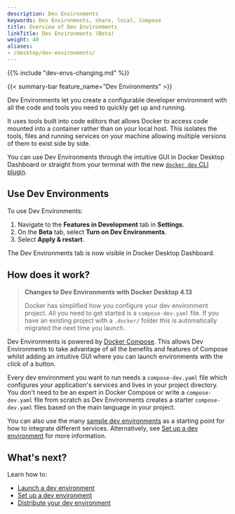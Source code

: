```yaml
---
description: Dev Environments
keywords: Dev Environments, share, local, Compose
title: Overview of Dev Environments
linkTitle: Dev Environments (Beta)
weight: 40
aliases:
- /desktop/dev-environments/
---
```


{{% include "dev-envs-changing.md" %}}

{{< summary-bar feature_name="Dev Environments" >}}

Dev Environments let you create a configurable developer environment with all the code and tools you need to quickly get up and running. 

It uses tools built into code editors that allows Docker to access code mounted into a container rather than on your local host. This isolates the tools, files and running services on your machine allowing multiple versions of them to exist side by side.

You can use Dev Environments through the intuitive GUI in Docker Desktop Dashboard or straight from your terminal with the new [`docker dev` CLI plugin](dev-cli.md).

## Use Dev Environments

To use Dev Environments: 
1. Navigate to the **Features in Development** tab in **Settings**. 
2. On the **Beta** tab, select **Turn on Dev Environments**. 
3. Select **Apply & restart**. 

The Dev Environments tab is now visible in Docker Desktop Dashboard. 

## How does it work?

>**Changes to Dev Environments with Docker Desktop 4.13**
>
>Docker has simplified how you configure your dev environment project. All you need to get started is a `compose-dev.yaml` file. If you have an existing project with a `.docker/` folder this is automatically migrated the next time you launch.

Dev Environments is powered by [Docker Compose](/compose/). This allows Dev Environments to take advantage of all the benefits and features of Compose whilst adding an intuitive GUI where you can launch environments with the click of a button.

Every dev environment you want to run needs a `compose-dev.yaml` file which configures your application's services and lives in your project directory. You don't need to be an expert in Docker Compose or write a `compose-dev.yaml` file from scratch as Dev Environments creates a starter `compose-dev.yaml` files based on the main language in your project. 

You can also use the many [sample dev environments](https://github.com/docker/awesome-compose) as a starting point for how to integrate different services. Alternatively, see [Set up a dev environment](set-up.md) for more information. 

## What's next?

Learn how to:
- [Launch a dev environment](create-dev-env.md)
- [Set up a dev environment](set-up.md)
- [Distribute your dev environment](share.md)
